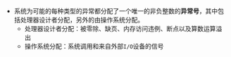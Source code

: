 - 系统为可能的每种类型的异常都分配了一个唯一的非负整数的**异常号**，其中包括处理器设计者分配，另外的由操作系统分配。
	- 处理器设计者分配：被零除、缺页、内存访问违例、断点以及算数运算溢出
	- 操作系统分配：系统调用和来自外部`I/O`设备的信号